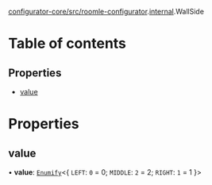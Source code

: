 [configurator-core/src/roomle-configurator](../modules/configurator_core_src_roomle_configurator.md).[internal](../modules/configurator_core_src_roomle_configurator._internal_.md).WallSide

# Table of contents

## Properties

- [value](configurator_core_src_roomle_configurator._internal_.WallSide.md#value)

# Properties

## value

• **value**: [`Enumify`](../modules/configurator_core_src_configurator._internal_.md#enumify)<{ `LEFT`: ``0`` = 0; `MIDDLE`: ``2`` = 2; `RIGHT`: ``1`` = 1 }\>
